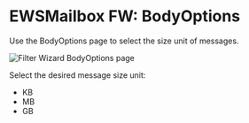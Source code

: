 # EWSMailbox FW: BodyOptions

Use the BodyOptions page to select the size unit of messages.

![Filter Wizard BodyOptions page](/img/versioned_docs/enterpriseauditor_11.6/enterpriseauditor/admin/datacollector/ewsmailbox/filterwizard/bodyoptions.webp)

Select the desired message size unit:

- KB
- MB
- GB
